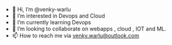 - 👋 Hi, I’m @venky-warlu
- 👀 I’m interested in Devops and Cloud
- 🌱 I’m currently learning Devops
- 💞️ I’m looking to collaborate on webapps , cloud , IOT and ML.
- 📫 How to reach me via venky.warlu@outlook.com

<!---
venky-warlu/venky-warlu is a ✨ special ✨ repository because its `README.md` (this file) appears on your GitHub profile.
You can click the Preview link to take a look at your changes.
--->
